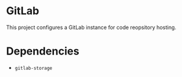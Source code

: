 GitLab
======
This project configures a GitLab instance for code reopsitory hosting.

Dependencies
============
- `gitlab-storage`
